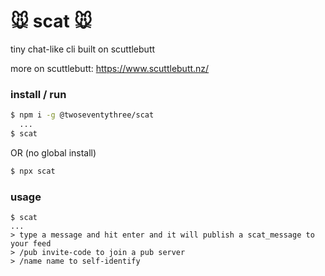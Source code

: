# :mouse: scat :mouse:
tiny chat-like cli built on scuttlebutt

more on scuttlebutt: https://www.scuttlebutt.nz/


### install / run
```bash
$ npm i -g @twoseventythree/scat
  ...
$ scat
```
OR (no global install)
```bash
$ npx scat
```

### usage
```
$ scat
...
> type a message and hit enter and it will publish a scat_message to your feed
> /pub invite-code to join a pub server
> /name name to self-identify
```
